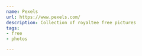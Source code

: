 ```yaml
---
name: Pexels
url: https://www.pexels.com/
description: Collection of royaltee free pictures
tags:
- free
- photos

---
```

